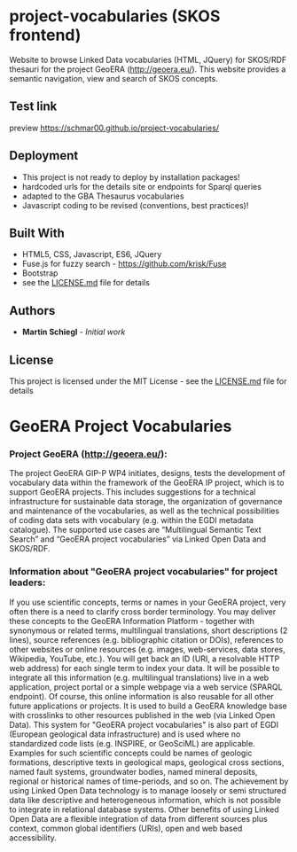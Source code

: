 # project-vocabularies (SKOS frontend)
Website to browse Linked Data vocabularies (HTML, JQuery) for SKOS/RDF thesauri for the project GeoERA (http://geoera.eu/).
This website provides a semantic navigation, view and search of SKOS concepts. 

## Test link
preview https://schmar00.github.io/project-vocabularies/

## Deployment
* This project is not ready to deploy by installation packages!
* hardcoded urls for the details site or endpoints for Sparql queries
* adapted to the GBA Thesaurus vocabularies
* Javascript coding to be revised (conventions, best practices)!

## Built With
* HTML5, CSS, Javascript, ES6, JQuery
* Fuse.js for fuzzy search - https://github.com/krisk/Fuse
* Bootstrap
* see the [LICENSE.md](LICENSE) file for details

## Authors
* **Martin Schiegl** - *Initial work* 

## License
This project is licensed under the MIT License - see the [LICENSE.md](LICENSE) file for details

# GeoERA Project Vocabularies

### Project GeoERA (http://geoera.eu/):
The project GeoERA GIP-P WP4 initiates, designs, tests the development of vocabulary data within the framework of the GeoERA IP project, which is to support GeoERA projects. This includes suggestions for a technical infrastructure for sustainable data storage, the organization of governance and maintenance of the vocabularies, as well as the technical possibilities of coding data sets with vocabulary (e.g. within the EGDI metadata catalogue). The supported use cases are “Multilingual Semantic Text Search” and “GeoERA project vocabularies” via Linked Open Data and SKOS/RDF.

### Information about "GeoERA project vocabularies" for project leaders:
If you use scientific concepts, terms or names in your GeoERA project, very often there is a need to clarify cross border terminology. You may deliver these concepts to the GeoERA Information Platform - together with synonymous or related terms, multilingual translations, short descriptions (2 lines), source references (e.g. bibliographic citation or DOIs), references to other websites or online resources (e.g. images, web-services, data stores, Wikipedia, YouTube, etc.). You will get back an ID (URI, a resolvable HTTP web address) for each single term to index your data. It will be possible to integrate all this information (e.g. multilingual translations) live in a web application, project portal or a simple webpage via a web service (SPARQL endpoint). Of course, this online information is also reusable for all other future applications or projects. It is used to build a GeoERA knowledge base with crosslinks to other resources published in the web (via Linked Open Data). This system for "GeoERA project vocabularies" is also part of EGDI (European geological data infrastructure) and is used where no standardized code lists (e.g. INSPIRE, or GeoSciML) are applicable.
Examples for such scientific concepts could be names of geologic formations, descriptive texts in geological maps, geological cross sections, named fault systems, groundwater bodies, named mineral deposits, regional or historical names of time-periods, and so on. The achievement by using Linked Open Data technology is to manage loosely or semi structured data like descriptive and heterogeneous information, which is not possible to integrate in relational database systems. Other benefits of using Linked Open Data are a flexible integration of data from different sources plus context, common global identifiers (URIs), open and web based accessibility.
